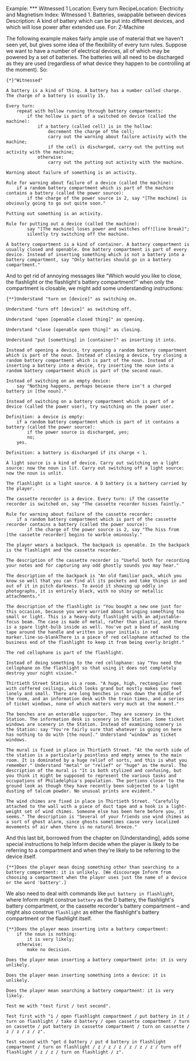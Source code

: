Example: *** Witnessed 1
Location: Every turn
RecipeLocation: Electricity and Magnetism
Index: Witnessed 1. Batteries, swappable between devices
Description: A kind of battery which can be put into different devices, and which will lose power after extended use.
For: Z-Machine

  
The following example makes fairly ample use of material that we haven't seen yet, but gives some idea of the flexibility of every turn rules. Suppose we want to have a number of electrical devices, all of which may be powered by a set of batteries. The batteries will all need to be discharged as they are used (regardless of what device they happen to be controlling at the moment). So:

  

``` inform7
{*}"Witnessed"

A battery is a kind of thing. A battery has a number called charge. The charge of a battery is usually 15.

Every turn:
	repeat with hollow running through battery compartments:
		if the hollow is part of a switched on device (called the machine):
			if a battery (called cell) is in the hollow:
				decrement the charge of the cell;
				carry out the warning about failure activity with the machine;
				if the cell is discharged, carry out the putting out activity with the machine;
			otherwise:
				carry out the putting out activity with the machine.

Warning about failure of something is an activity.

Rule for warning about failure of a device (called the machine):
	if a random battery compartment which is part of the machine contains a battery (called the power source):
		if the charge of the power source is 2, say "[The machine] is obviously going to go out quite soon."

Putting out something is an activity.

Rule for putting out a device (called the machine):
		say "[The machine] loses power and switches off![line break]";
		silently try switching off the machine.

A battery compartment is a kind of container. A battery compartment is usually closed and openable. One battery compartment is part of every device. Instead of inserting something which is not a battery into a battery compartment, say "Only batteries should go in a battery compartment."
```

  
And to get rid of annoying messages like "Which would you like to close, the flashlight or the flashlight's battery compartment?" when only the compartment is closable, we might add some understanding instructions:

  

``` inform7
{**}Understand "turn on [device]" as switching on.

Understand "turn off [device]" as switching off.

Understand "open [openable closed thing]" as opening.

Understand "close [openable open thing]" as closing.

Understand "put [something] in [container]" as inserting it into.

Instead of opening a device, try opening a random battery compartment which is part of the noun. Instead of closing a device, try closing a random battery compartment which is part of the noun. Instead of inserting a battery into a device, try inserting the noun into a random battery compartment which is part of the second noun.

Instead of switching on an empty device:
	say "Nothing happens, perhaps because there isn't a charged battery in [the noun]."

Instead of switching on a battery compartment which is part of a device (called the power user), try switching on the power user.

Definition: a device is empty:
	if a random battery compartment which is part of it contains a battery (called the power source):
		if the power source is discharged, yes;
		no;
	yes.

Definition: a battery is discharged if its charge < 1.

A light source is a kind of device. Carry out switching on a light source: now the noun is lit. Carry out switching off a light source: now the noun is unlit.

The flashlight is a light source. A D battery is a battery carried by the player.

The cassette recorder is a device. Every turn: if the cassette recorder is switched on, say "The cassette recorder hisses faintly."

Rule for warning about failure of the cassette recorder:
	if a random battery compartment which is part of the cassette recorder contains a battery (called the power source):
		if the charge of the power source is 2, say "The hiss from [the cassette recorder] begins to warble ominously."

The player wears a backpack. The backpack is openable. In the backpack is the flashlight and the cassette recorder.

The description of the cassette recorder is "Useful both for recording your notes and for capturing any odd ghostly sounds you may hear."

The description of the backpack is "An old familiar pack, which you know so well that you can find all its pockets and take things in and out of it in pitch darkness. To avoid it showing up oddly in photographs, it is entirely black, with no shiny or metallic attachments."

The description of the flashlight is "You bought a new one just for this occasion, because you were worried about bringing something too small or light. This is a heavy-duty flashlight with an adjustable-focus beam. The case is made of metal, rather than plastic, and there is a spare light-bulb inside as well. You've put a band of masking tape around the handle and written in your initials in red marker.line-so-blankThere is a piece of red cellophane attached to the business end of the flashlight to keep it from being overly bright."

The red cellophane is part of the flashlight.

Instead of doing something to the red cellophane: say "You need the cellophane on the flashlight so that using it does not completely destroy your night vision."

Thirtieth Street Station is a room. "A huge, high, rectangular room with coffered ceilings, which looks grand but mostly makes you feel lonely and small. There are long benches in rows down the middle of the room, and an information desk with the train times, and a series of ticket windows, none of which matters very much at the moment."

The benches are an enterable supporter. They are scenery in the Station. The information desk is scenery in the Station. Some ticket windows are scenery in the Station. Instead of examining scenery in the Station: say "You're fairly sure that whatever is going on here has nothing to do with [the noun]." Understand "window" as ticket windows.

The mural is fixed in place in Thirtieth Street. "At the north side of the station is a particularly pointless and empty annex to the main room. It is dominated by a huge relief of sorts, and this is what you remember." Understand "metal" or "relief" or "huge" as the mural. The description of the mural is "It is both stylized and confusing, but you think it might be supposed to represent the various tasks and occupations of Philadelphia's population. The portions closer to the ground look as though they have recently been subjected to a light dusting of talcum powder. No unusual prints are evident."

The wind chimes are fixed in place in Thirtieth Street. "Carefully attached to the wall with a piece of duct tape and a hook is a light-weight set of wind chimes. Someone else has been here before you, it seems." The description is "Several of your friends use wind chimes as a sort of ghost alarm, since ghosts sometimes cause very localized movements of air when there is no natural breeze."
```

  
And this last bit, borrowed from the chapter on [Understanding], adds some special instructions to help Inform decide when the player is likely to be referring to a compartment and when they're likely to be referring to the device itself.

  

``` inform7
{**}Does the player mean doing something other than searching to a battery compartment: it is unlikely. [We discourage Inform from choosing a compartment when the player uses just the name of a device or the word 'battery'.]
```

  
We also need to deal with commands like ``put battery in flashlight``, where Inform might construe ``battery`` as the D battery, the flashlight's battery compartment, or the cassette recorder's battery compartment – and might also construe ``flashlight`` as either the flashlight's battery compartment or the flashlight itself.

  

``` inform7
{**}Does the player mean inserting into a battery compartment:
	if the noun is nothing:
		it is very likely;
	otherwise:
		make no decision.

Does the player mean inserting a battery compartment into: it is very unlikely.

Does the player mean inserting something into a device: it is unlikely.

Does the player mean searching a battery compartment: it is very likely.

Test me with "test first / test second".

Test first with "i / open flashlight compartment / put battery in it / turn on flashlight / take d battery / open cassette compartment / turn on cassette / put battery in cassette compartment / turn on cassette / z / z / z / z".

Test second with "get d battery / put d battery in flashlight compartment / turn on flashlight / z / z / z / z / z / z / turn off flashlight / z / z / turn on flashlight / z".
```

